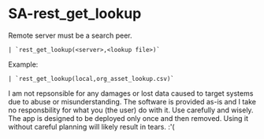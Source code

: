 # SA-rest_get_lookup

Remote server must be a search peer.
```
| `rest_get_lookup(<server>,<lookup file>)`
```
Example:
```
| `rest_get_lookup(local,org_asset_lookup.csv)`
```



I am not repsonsible for any damages or lost data caused to target systems due to abuse or misunderstanding. The software is provided as-is and I take no responsbility for what you (the user) do with it. Use carefully and wisely. The app is designed to be deployed only once and then removed. Using it without careful planning will likely result in tears. :'(
